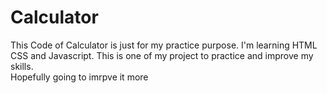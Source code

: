 # Calculator
<p>This Code of  Calculator is just for my practice purpose. I'm learning HTML CSS and Javascript. This is one of my project to practice and improve  my skills. <br> Hopefully going to imrpve it more</p>
